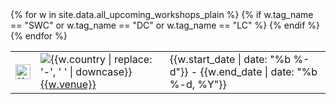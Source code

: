 <table class="table table-striped" style="width: 100%;">
{% for w in site.data.all_upcoming_workshops_plain  %}
    {% if w.tag_name == "SWC" or w.tag_name == "DC" or w.tag_name == "LC" %}
    <tr>
    <td>
        <img src="{{site.url}}/assets/img/logos/{{ w.tag_name | downcase}}.png" title="{{ w.tag_name }} workshop" alt="{{ w.tag_name }} logo" width="24" height="24"/>
    </td>
    <td>
      <img src="{{site.url}}/assets/img/flags/{{site.flag_size}}/{{w.country | downcase}}.png" title="{{w.country | replace: '-', ' '}}" alt="{{w.country | replace: '-', ' ' | downcase}}" />
      <a href="{{w.url}}">{{w.venue}}</a>
	</td>
	<td>
		{{w.start_date | date: "%b %-d"}} - {{w.end_date | date: "%b %-d, %Y"}}
	</td>
	</tr>
    {% endif %}
{% endfor %}
</table>

